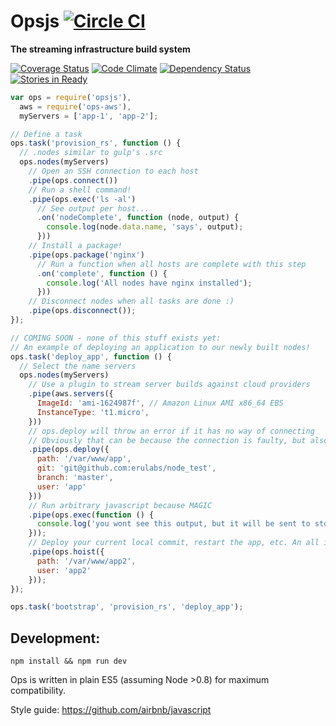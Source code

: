 # Opsjs [![Circle CI](https://circleci.com/gh/erulabs/opsjs/tree/master.png)](https://circleci.com/gh/erulabs/opsjs/tree/master)
**The streaming infrastructure build system**

[![Coverage Status](https://coveralls.io/repos/erulabs/opsjs/badge.svg?branch=master)](https://coveralls.io/r/erulabs/opsjs?branch=master) [![Code Climate](https://codeclimate.com/github/erulabs/opsjs/badges/gpa.svg)](https://codeclimate.com/github/erulabs/opsjs) [![Dependency Status](https://gemnasium.com/erulabs/opsjs.svg)](https://gemnasium.com/erulabs/opsjs) [![Stories in Ready](https://badge.waffle.io/erulabs/opsjs.png?label=ready&title=Ready)](https://waffle.io/erulabs/opsjs)

```javascript
var ops = require('opsjs'),
  aws = require('ops-aws'),
  myServers = ['app-1', 'app-2'];

// Define a task
ops.task('provision_rs', function () {
  // .nodes similar to gulp's .src
  ops.nodes(myServers)
    // Open an SSH connection to each host
    .pipe(ops.connect())
    // Run a shell command!
    .pipe(ops.exec('ls -al')
      // See output per host...
      .on('nodeComplete', function (node, output) {
        console.log(node.data.name, 'says', output);
      }))
    // Install a package!
    .pipe(ops.package('nginx')
      // Run a function when all hosts are complete with this step
      .on('complete', function () {
        console.log('All nodes have nginx installed');
      }))
    // Disconnect nodes when all tasks are done :)
    .pipe(ops.disconnect());
});

// COMING SOON - none of this stuff exists yet:
// An example of deploying an application to our newly built nodes!
ops.task('deploy_app', function () {
  // Select the name servers
  ops.nodes(myServers)
    // Use a plugin to stream server builds against cloud providers
    .pipe(aws.servers({
      ImageId: 'ami-1624987f', // Amazon Linux AMI x86_64 EBS
      InstanceType: 't1.micro',
    }))
    // ops.deploy will throw an error if it has no way of connecting
    // Obviously that can be because the connection is faulty, but also if the node hasnt been provisioned yet.
    .pipe(ops.deploy({
      path: '/var/www/app',
      git: 'git@github.com:erulabs/node_test',
      branch: 'master',
      user: 'app'
    }))
    // Run arbitrary javascript because MAGIC
    .pipe(ops.exec(function () {
      console.log('you wont see this output, but it will be sent to stdout on the remote host');
    }));
    // Deploy your current local commit, restart the app, etc. An all in one "deploy my node.js app:"
    .pipe(ops.hoist({
      path: '/var/www/app2',
      user: 'app2'
    }));
});

ops.task('bootstrap', 'provision_rs', 'deploy_app');
```

## Development:

  `npm install && npm run dev`

Ops is written in plain ES5 (assuming Node >0.8) for maximum compatibility.

Style guide: https://github.com/airbnb/javascript
